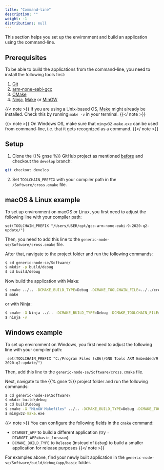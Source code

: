 ```yaml
---
title: "Command-line"
description: ""
weight: -1
distributions: null
---
```


This section helps you set up the environment and build an application using the command-line.

<!--more-->

## Prerequisites

To be able to build the applications from the command-line, you need to install the following tools first:

1. [Git](https://git-scm.com/)
2. [arm-none-eabi-gcc](https://developer.arm.com/tools-and-software/open-source-software/developer-tools/gnu-toolchain/gnu-rm/downloads)
3. [CMake](https://cmake.org/download/)
4. [Ninja](https://ninja-build.org/), [Make](https://www.gnu.org/software/make/) or [MinGW](https://osdn.net/projects/mingw/releases/)

{{< note >}} If you are using a Unix-based OS, [Make](https://www.gnu.org/software/make/) might already be installed. Check this by running `make -v` in your terminal. {{</ note >}}

{{< note >}} On Windows OS, make sure that `mingw32-make.exe` can be used from command-line, i.e. that it gets recognized as a command. {{</ note >}}

## Setup

1. Clone the {{% gnse %}} GitHub project as mentioned [before](http://localhost:1313/getting-started/se-sw/) and checkout the `develop` branch:

```bash
git checkout develop
```

2. Set `TOOLCHAIN_PREFIX` with your compiler path in the `/Software/cross.cmake` file.

## macOS & Linux example

To set up environment on macOS or Linux, you first need to adjust the following line with your compiler path:

`set(TOOLCHAIN_PREFIX "/Users/USER/opt/gcc-arm-none-eabi-9-2020-q2-update/")`

Then, you need to add this line to the `generic-node-se/Software/cross.cmake` file.

After that, navigate to the project folder and run the following commands:

```bash
$ cd generic-node-se/Software/
$ mkdir -p build/debug
$ cd build/debug
```

Now build the application with Make:

```bash
$ cmake ../.. -DCMAKE_BUILD_TYPE=Debug -DCMAKE_TOOLCHAIN_FILE=../../cross.cmake -DTARGET_APP=basic
$ make
```

or with Ninja:

```bash
$ cmake -G Ninja ../.. -DCMAKE_BUILD_TYPE=Debug -DCMAKE_TOOLCHAIN_FILE=../../cross.cmake -DTARGET_APP=basic
$ ninja -v
```

## Windows example

To set up environment on Windows, you first need to adjust the following line with your compiler path:

` set(TOOLCHAIN_PREFIX "C:/Program Files (x86)/GNU Tools ARM Embedded/9 2020-q2-update/")`

Then, add this line to the `generic-node-se/Software/cross.cmake` file.

Next, navigate to the {{% gnse %}} project folder and run the following commands:

```cmd
$ cd generic-node-se\Software\
$ mkdir build\debug
$ cd build\debug
$ cmake -G "MinGW Makefiles" ../.. -DCMAKE_BUILD_TYPE=Debug -DCMAKE_TOOLCHAIN_FILE=../../cross.cmake -DTARGET_APP=basic
$ mingw32-make.exe
```

{{< note >}} You can configure the following fields in the `cmake` command:
- `DTARGET_APP` to build a different application (try `-DTARGET_APP=basic_lorawan`)
- `DCMAKE_BUILD_TYPE` to `Release` (instead of `Debug`) to build a smaller application for release purposes
{{</ note >}}

For examples above, find your newly built application in the `generic-node-se/Software/build/debug/app/basic` folder.
